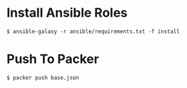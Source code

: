 # Install Ansible Roles

```
$ ansible-galaxy -r ansible/requirements.txt -f install
```

# Push To Packer

```
$ packer push base.json
```